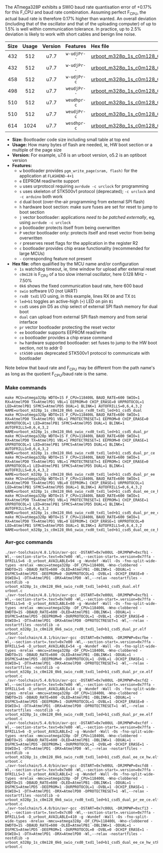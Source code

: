 The ATmega328P exhibits a SWIO baud rate quantisation error of +0.17% for this F_CPU and baud rate combination. Assuming perfect F<sub>CPU</sub>, the actual baud rate is therefore 0.17% higher than wanted. An overall deviation (including that of the oscillator and that of the uploading computer) of up to 1.5% is well within communication tolerance. In practice, up to 2.5% deviation is likely to work with short cables and benign line noise.

|Size|Usage|Version|Features|Hex file|
|:-:|:-:|:-:|:-:|:--|
|432|512|u7.7|`w-udjPr--`|[urboot_m328p_1s_c0m128_0k6_swio_rxd0_txd1_led+b1_csd5_dual.hex](https://raw.githubusercontent.com/stefanrueger/urboot.hex/main/u7.7/boards/anarduino/atmega328p/watchdog_1_s/internal_oscillator_c-7.50%25/%2B0m128000_hz/%2B%2B%2B0k6_baud/uart0_rxd0_txd1/led%2Bb1_csd5_dual/urboot_m328p_1s_c0m128_0k6_swio_rxd0_txd1_led%2Bb1_csd5_dual.hex)|
|432|512|u7.7|`w-udjPr--`|[urboot_m328p_1s_c0m128_0k6_swio_rxd0_txd1_led+b1_csd5_dual_pr.hex](https://raw.githubusercontent.com/stefanrueger/urboot.hex/main/u7.7/boards/anarduino/atmega328p/watchdog_1_s/internal_oscillator_c-7.50%25/%2B0m128000_hz/%2B%2B%2B0k6_baud/uart0_rxd0_txd1/led%2Bb1_csd5_dual/urboot_m328p_1s_c0m128_0k6_swio_rxd0_txd1_led%2Bb1_csd5_dual_pr.hex)|
|458|512|u7.7|`w-udjPr-c`|[urboot_m328p_1s_c0m128_0k6_swio_rxd0_txd1_led+b1_csd5_dual_pr_ce.hex](https://raw.githubusercontent.com/stefanrueger/urboot.hex/main/u7.7/boards/anarduino/atmega328p/watchdog_1_s/internal_oscillator_c-7.50%25/%2B0m128000_hz/%2B%2B%2B0k6_baud/uart0_rxd0_txd1/led%2Bb1_csd5_dual/urboot_m328p_1s_c0m128_0k6_swio_rxd0_txd1_led%2Bb1_csd5_dual_pr_ce.hex)|
|498|512|u7.7|`weudjPr--`|[urboot_m328p_1s_c0m128_0k6_swio_rxd0_txd1_led+b1_csd5_dual_pr_ee.hex](https://raw.githubusercontent.com/stefanrueger/urboot.hex/main/u7.7/boards/anarduino/atmega328p/watchdog_1_s/internal_oscillator_c-7.50%25/%2B0m128000_hz/%2B%2B%2B0k6_baud/uart0_rxd0_txd1/led%2Bb1_csd5_dual/urboot_m328p_1s_c0m128_0k6_swio_rxd0_txd1_led%2Bb1_csd5_dual_pr_ee.hex)|
|510|512|u7.7|`weudhpr-c`|[urboot_m328p_1s_c0m128_0k6_swio_rxd0_txd1_led+b1_csd5_dual_ee_ce_hw.hex](https://raw.githubusercontent.com/stefanrueger/urboot.hex/main/u7.7/boards/anarduino/atmega328p/watchdog_1_s/internal_oscillator_c-7.50%25/%2B0m128000_hz/%2B%2B%2B0k6_baud/uart0_rxd0_txd1/led%2Bb1_csd5_dual/urboot_m328p_1s_c0m128_0k6_swio_rxd0_txd1_led%2Bb1_csd5_dual_ee_ce_hw.hex)|
|510|512|u7.7|`weudjPr-c`|[urboot_m328p_1s_c0m128_0k6_swio_rxd0_txd1_led+b1_csd5_dual_pr_ee_ce.hex](https://raw.githubusercontent.com/stefanrueger/urboot.hex/main/u7.7/boards/anarduino/atmega328p/watchdog_1_s/internal_oscillator_c-7.50%25/%2B0m128000_hz/%2B%2B%2B0k6_baud/uart0_rxd0_txd1/led%2Bb1_csd5_dual/urboot_m328p_1s_c0m128_0k6_swio_rxd0_txd1_led%2Bb1_csd5_dual_pr_ee_ce.hex)|
|614|1024|u7.7|`wesdhpr-c`|[urboot_m328p_1s_c0m128_0k6_swio_rxd0_txd1_led+b1_csd5_dual_ee_ce_hw_stk500.hex](https://raw.githubusercontent.com/stefanrueger/urboot.hex/main/u7.7/boards/anarduino/atmega328p/watchdog_1_s/internal_oscillator_c-7.50%25/%2B0m128000_hz/%2B%2B%2B0k6_baud/uart0_rxd0_txd1/led%2Bb1_csd5_dual/urboot_m328p_1s_c0m128_0k6_swio_rxd0_txd1_led%2Bb1_csd5_dual_ee_ce_hw_stk500.hex)|

- **Size:** Bootloader code size including small table at top end
- **Usage:** How many bytes of flash are needed, ie, HW boot section or a multiple of the page size
- **Version:** For example, u7.6 is an urboot version, o5.2 is an optiboot version
- **Features:**
  + `w` bootloader provides `pgm_write_page(sram, flash)` for the application at `FLASHEND-4+1`
  + `e` EEPROM read/write support
  + `u` uses urprotocol requiring `avrdude -c urclock` for programming
  + `s` uses skeleton of STK500v1 protocol (deprecated); `-c urclock` and `-c arduino` both work
  + `d` dual boot (over-the-air programming from external SPI flash)
  + `h` hardware boot section: make sure fuses are set for reset to jump to boot section
  + `j` vector bootloader: applications *need to be patched externally*, eg, using `avrdude -c urclock`
  + `p` bootloader protects itself from being overwritten
  + `P` vector bootloader only: protects itself and reset vector from being overwritten
  + `r` preserves reset flags for the application in the register R2
  + `c` bootloader provides chip erase functionality (recommended for large MCUs)
  + `-` corresponding feature not present
- **Hex file:** often qualified by the MCU name and/or configuration
  + `1s` watchdog timeout, ie, time window for upload after external reset
  + `c0m128` is F<sub>CPU</sub> of a too slow internal oscillator, here 0.128 MHz - 7.50%
  + `0k6` shows the fixed communication baud rate, here 600 baud
  + `swio` software I/O (not UART)
  + `rxd0 txd1` I/O using, in this example, lines RX `D0` and TX `D1`
  + `led+b1` toggles an active-high (`+`) LED on pin `B1`
  + `csd5` uses pin D5 as chip select of external SPI flash memory for dual boot
  + `dual` can upload from external SPI flash memory and from serial interface
  + `pr` vector bootloader protecting the reset vector
  + `ee` bootloader supports EEPROM read/write
  + `ce` bootloader provides a chip erase command
  + `hw` hardware supported bootloader: set fuses to jump to the HW boot section, not to addr 0
  + `stk500` uses deprecated STK500v1 protocol to communicate with bootloader


Note below that baud rate and F<sub>CPU</sub> may be different from the path name's as long as the quotient F<sub>CPU</sub>/baud rate is the same.

### Make commands
```
make MCU=atmega328p WDTO=1S F_CPU=118400L BAUD_RATE=600 SWIO=1 RX=AtmelPD0 TX=AtmelPD1 VBL=1 EEPROM=0 CHIP_ERASE=0 URPROTOCOL=1 LED=AtmelPB1 SFMCS=AtmelPD5 DUAL=1 BLINK=1 AUTOFRILLS=0,6,4,3,2 NAME=urboot_m328p_1s_c0m128_0k6_swio_rxd0_txd1_led+b1_csd5_dual
make MCU=atmega328p WDTO=1S F_CPU=118400L BAUD_RATE=600 SWIO=1 RX=AtmelPD0 TX=AtmelPD1 VBL=1 PROTECTRESET=1 EEPROM=0 CHIP_ERASE=0 URPROTOCOL=1 LED=AtmelPB1 SFMCS=AtmelPD5 DUAL=1 BLINK=1 AUTOFRILLS=0,6,4,3,2 NAME=urboot_m328p_1s_c0m128_0k6_swio_rxd0_txd1_led+b1_csd5_dual_pr
make MCU=atmega328p WDTO=1S F_CPU=118400L BAUD_RATE=600 SWIO=1 RX=AtmelPD0 TX=AtmelPD1 VBL=1 PROTECTRESET=1 EEPROM=0 CHIP_ERASE=1 URPROTOCOL=1 LED=AtmelPB1 SFMCS=AtmelPD5 DUAL=1 BLINK=1 AUTOFRILLS=0,6,4,3,2 NAME=urboot_m328p_1s_c0m128_0k6_swio_rxd0_txd1_led+b1_csd5_dual_pr_ce
make MCU=atmega328p WDTO=1S F_CPU=118400L BAUD_RATE=600 SWIO=1 RX=AtmelPD0 TX=AtmelPD1 VBL=1 PROTECTRESET=1 EEPROM=1 CHIP_ERASE=0 URPROTOCOL=1 LED=AtmelPB1 SFMCS=AtmelPD5 DUAL=1 BLINK=1 AUTOFRILLS=0,6,4,3,2 NAME=urboot_m328p_1s_c0m128_0k6_swio_rxd0_txd1_led+b1_csd5_dual_pr_ee
make MCU=atmega328p WDTO=1S F_CPU=118400L BAUD_RATE=600 SWIO=1 RX=AtmelPD0 TX=AtmelPD1 VBL=0 EEPROM=1 CHIP_ERASE=1 URPROTOCOL=1 LED=AtmelPB1 SFMCS=AtmelPD5 DUAL=1 BLINK=1 AUTOFRILLS=0,6,4,3,2 NAME=urboot_m328p_1s_c0m128_0k6_swio_rxd0_txd1_led+b1_csd5_dual_ee_ce_hw
make MCU=atmega328p WDTO=1S F_CPU=118400L BAUD_RATE=600 SWIO=1 RX=AtmelPD0 TX=AtmelPD1 VBL=1 PROTECTRESET=1 EEPROM=1 CHIP_ERASE=1 URPROTOCOL=1 LED=AtmelPB1 SFMCS=AtmelPD5 DUAL=1 BLINK=1 AUTOFRILLS=0,6,4,3,2 NAME=urboot_m328p_1s_c0m128_0k6_swio_rxd0_txd1_led+b1_csd5_dual_pr_ee_ce
make MCU=atmega328p WDTO=1S F_CPU=118400L BAUD_RATE=600 SWIO=1 RX=AtmelPD0 TX=AtmelPD1 VBL=0 EEPROM=1 CHIP_ERASE=1 URPROTOCOL=0 LED=AtmelPB1 SFMCS=AtmelPD5 DUAL=1 BLINK=1 AUTOFRILLS=0,6,4,3,2 NAME=urboot_m328p_1s_c0m128_0k6_swio_rxd0_txd1_led+b1_csd5_dual_ee_ce_hw_stk500
```

### Avr-gcc commands
```
./avr-toolchain/4.8.1/bin/avr-gcc -DSTART=0x7e00UL -DRJMPWP=0xcfb1 -Wl,--section-start=.text=0x7e00 -Wl,--section-start=.version=0x7ffa -DFRILLS=6 -D_urboot_AVAILABLE=94 -g -Wundef -Wall -Os -fno-split-wide-types -mrelax -mmcu=atmega328p -DF_CPU=118400L -Wno-clobbered -DWDTO=1S -DBAUD_RATE=600 -DLED=AtmelPB1 -DBLINK=1 -DDUAL=1 -DSFMCS=AtmelPD5 -DEEPROM=0 -DURPROTOCOL=1 -DVBL=1 -DCHIP_ERASE=0 -DSWIO=1 -DTX=AtmelPD1 -DRX=AtmelPD0 -Wl,--relax -nostartfiles -nostdlib -o urboot_m328p_1s_c0m128_0k6_swio_rxd0_txd1_led+b1_csd5_dual.elf urboot.c
./avr-toolchain/4.8.1/bin/avr-gcc -DSTART=0x7e00UL -DRJMPWP=0xcfb1 -Wl,--section-start=.text=0x7e00 -Wl,--section-start=.version=0x7ffa -DFRILLS=6 -D_urboot_AVAILABLE=80 -g -Wundef -Wall -Os -fno-split-wide-types -mrelax -mmcu=atmega328p -DF_CPU=118400L -Wno-clobbered -DWDTO=1S -DBAUD_RATE=600 -DLED=AtmelPB1 -DBLINK=1 -DDUAL=1 -DSFMCS=AtmelPD5 -DEEPROM=0 -DURPROTOCOL=1 -DVBL=1 -DCHIP_ERASE=0 -DSWIO=1 -DTX=AtmelPD1 -DRX=AtmelPD0 -DPROTECTRESET=1 -Wl,--relax -nostartfiles -nostdlib -o urboot_m328p_1s_c0m128_0k6_swio_rxd0_txd1_led+b1_csd5_dual_pr.elf urboot.c
./avr-toolchain/4.8.1/bin/avr-gcc -DSTART=0x7e00UL -DRJMPWP=0xcfbe -Wl,--section-start=.text=0x7e00 -Wl,--section-start=.version=0x7ffa -DFRILLS=6 -D_urboot_AVAILABLE=54 -g -Wundef -Wall -Os -fno-split-wide-types -mrelax -mmcu=atmega328p -DF_CPU=118400L -Wno-clobbered -DWDTO=1S -DBAUD_RATE=600 -DLED=AtmelPB1 -DBLINK=1 -DDUAL=1 -DSFMCS=AtmelPD5 -DEEPROM=0 -DURPROTOCOL=1 -DVBL=1 -DCHIP_ERASE=1 -DSWIO=1 -DTX=AtmelPD1 -DRX=AtmelPD0 -DPROTECTRESET=1 -Wl,--relax -nostartfiles -nostdlib -o urboot_m328p_1s_c0m128_0k6_swio_rxd0_txd1_led+b1_csd5_dual_pr_ce.elf urboot.c
./avr-toolchain/5.4.0/bin/avr-gcc -DSTART=0x7e00UL -DRJMPWP=0xcfd2 -Wl,--section-start=.text=0x7e00 -Wl,--section-start=.version=0x7ffa -DFRILLS=6 -D_urboot_AVAILABLE=14 -g -Wundef -Wall -Os -fno-split-wide-types -mrelax -mmcu=atmega328p -DF_CPU=118400L -Wno-clobbered -DWDTO=1S -DBAUD_RATE=600 -DLED=AtmelPB1 -DBLINK=1 -DDUAL=1 -DSFMCS=AtmelPD5 -DEEPROM=1 -DURPROTOCOL=1 -DVBL=1 -DCHIP_ERASE=0 -DSWIO=1 -DTX=AtmelPD1 -DRX=AtmelPD0 -DPROTECTRESET=1 -Wl,--relax -nostartfiles -nostdlib -o urboot_m328p_1s_c0m128_0k6_swio_rxd0_txd1_led+b1_csd5_dual_pr_ee.elf urboot.c
./avr-toolchain/5.4.0/bin/avr-gcc -DSTART=0x7e00UL -DRJMPWP=0xcfdf -Wl,--section-start=.text=0x7e00 -Wl,--section-start=.version=0x7ffa -DFRILLS=6 -D_urboot_AVAILABLE=2 -g -Wundef -Wall -Os -fno-split-wide-types -mrelax -mmcu=atmega328p -DF_CPU=118400L -Wno-clobbered -DWDTO=1S -DBAUD_RATE=600 -DLED=AtmelPB1 -DBLINK=1 -DDUAL=1 -DSFMCS=AtmelPD5 -DEEPROM=1 -DURPROTOCOL=1 -DVBL=0 -DCHIP_ERASE=1 -DSWIO=1 -DTX=AtmelPD1 -DRX=AtmelPD0 -Wl,--relax -nostartfiles -nostdlib -o urboot_m328p_1s_c0m128_0k6_swio_rxd0_txd1_led+b1_csd5_dual_ee_ce_hw.elf urboot.c
./avr-toolchain/5.4.0/bin/avr-gcc -DSTART=0x7e00UL -DRJMPWP=0xcfd8 -Wl,--section-start=.text=0x7e00 -Wl,--section-start=.version=0x7ffa -DFRILLS=3 -D_urboot_AVAILABLE=2 -g -Wundef -Wall -Os -fno-split-wide-types -mrelax -mmcu=atmega328p -DF_CPU=118400L -Wno-clobbered -DWDTO=1S -DBAUD_RATE=600 -DLED=AtmelPB1 -DBLINK=1 -DDUAL=1 -DSFMCS=AtmelPD5 -DEEPROM=1 -DURPROTOCOL=1 -DVBL=1 -DCHIP_ERASE=1 -DSWIO=1 -DTX=AtmelPD1 -DRX=AtmelPD0 -DPROTECTRESET=1 -Wl,--relax -nostartfiles -nostdlib -o urboot_m328p_1s_c0m128_0k6_swio_rxd0_txd1_led+b1_csd5_dual_pr_ee_ce.elf urboot.c
./avr-toolchain/5.4.0/bin/avr-gcc -DSTART=0x7c00UL -DRJMPWP=0xcf13 -Wl,--section-start=.text=0x7c00 -Wl,--section-start=.version=0x7ffa -DFRILLS=6 -D_urboot_AVAILABLE=410 -g -Wundef -Wall -Os -fno-split-wide-types -mrelax -mmcu=atmega328p -DF_CPU=118400L -Wno-clobbered -DWDTO=1S -DBAUD_RATE=600 -DLED=AtmelPB1 -DBLINK=1 -DDUAL=1 -DSFMCS=AtmelPD5 -DEEPROM=1 -DURPROTOCOL=0 -DVBL=0 -DCHIP_ERASE=1 -DSWIO=1 -DTX=AtmelPD1 -DRX=AtmelPD0 -Wl,--relax -nostartfiles -nostdlib -o urboot_m328p_1s_c0m128_0k6_swio_rxd0_txd1_led+b1_csd5_dual_ee_ce_hw_stk500.elf urboot.c
```

